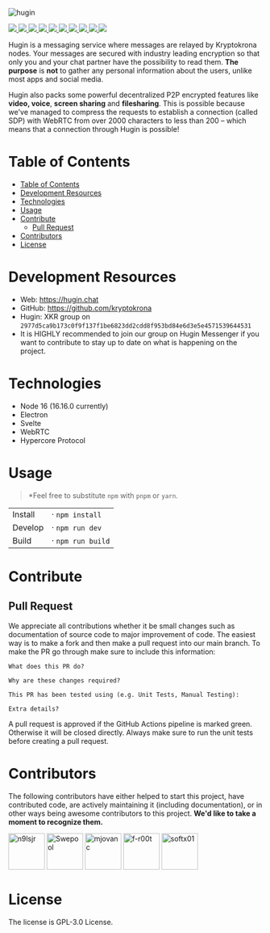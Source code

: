 ![hugin](https://user-images.githubusercontent.com/36674091/198717153-c46bdb04-f3b4-45c0-ace4-0f9a41675911.png)


<p>
<a href="https://github.com/kryptokrona/hugin-desktop/actions/workflows/main-ci.yml">
    <img src="https://github.com/kryptokrona/hugin-desktop/actions/workflows/main-ci.yml/badge.svg">
</a>
<a href="https://chat.kryptokrona.se">
    <img src="https://img.shields.io/discord/562673808582901793?label=Discord&logo=Discord&logoColor=white&style=flat">
</a>
<a href="https://github.com/kryptokrona/hugin-desktop/issues">
    <img src="https://img.shields.io/github/issues/kryptokrona/hugin-desktop">
</a>
<a href="https://github.com/kryptokrona/hugin-desktop/pulls">
    <img src="https://img.shields.io/github/issues-pr/kryptokrona/hugin-desktop">
</a>
<a href="https://github.com/kryptokrona/hugin-desktop/commits/main">
    <img src="https://img.shields.io/github/commit-activity/m/kryptokrona/hugin-desktop">
</a>
<a href="https://github.com/kryptokrona/hugin-desktop/graphs/contributors">
    <img src="https://img.shields.io/github/contributors/kryptokrona/hugin-cache">
</a>
<a href="https://github.com/kryptokrona/hugin-desktop/blob/main/LICENSE">
    <img src="https://img.shields.io/github/license/kryptokrona/hugin-desktop">
</a>
<a href="https://twitter.com/kryptokrona">
    <img src="https://img.shields.io/twitter/follow/kryptokrona">
</a>
<a href="https://github.com/kryptokrona/hugin-desktop/releases/latest">
    <img src="https://img.shields.io/github/downloads/kryptokrona/hugin-desktop/total">
</a>
<a href="https://github.com/kryptokrona/hugin-desktop/releases/latest">
    <img src="https://img.shields.io/github/downloads/kryptokrona/hugin-desktop/latest/total">
</a>
</p>

Hugin is a messaging service where messages are relayed by Kryptokrona nodes. Your messages are secured with industry leading encryption so that only you and your chat partner have the possibility to read them. **The purpose** is **not** to gather any personal information about the users, unlike most apps and social media.

Hugin also packs some powerful decentralized P2P encrypted features like **video, voice**, **screen sharing** and **filesharing**. This is possible because we've managed to compress the requests to establish a connection (called SDP) with WebRTC from over 2000 characters to less than 200 – which means that a connection through Hugin is possible!

# Table of Contents

- [Table of Contents](#table-of-contents)
- [Development Resources](#development-resources)
- [Technologies](#technologies)
- [Usage](#usage)
- [Contribute](#contribute)
  - [Pull Request](#pull-request)
- [Contributors](#contributors)
- [License](#license)

# Development Resources

-   Web: https://hugin.chat
-   GitHub: https://github.com/kryptokrona
-   Hugin: XKR group on `2977d5ca9b173c0f9f137f1be6823dd2cdd8f953bd84e6d3e5e4571539644531` 
-   It is HIGHLY recommended to join our group on Hugin Messenger if you want to contribute to stay up to date on what is happening on the project.

# Technologies

- Node 16 (16.16.0 currently)
- Electron
- Svelte
- WebRTC
- Hypercore Protocol

# Usage

> \*Feel free to substitute `npm` with `pnpm` or `yarn`.

|         |                   |
| ------- | ----------------- |
| Install | · `npm install`   |
| Develop | · `npm run dev`   |
| Build   | · `npm run build` |

# Contribute

## Pull Request

We appreciate all contributions whether it be small changes such as documentation of source code to major improvement of code. The easiest way is to make a fork and then make a pull request into our main branch. To make the PR go through make sure to include this information:

```
What does this PR do?

Why are these changes required?

This PR has been tested using (e.g. Unit Tests, Manual Testing):

Extra details?
```

A pull request is approved if the GitHub Actions pipeline is marked green. Otherwise it will be closed directly. Always make sure to run the unit tests before creating a pull request.

# Contributors

The following contributors have either helped to start this project, have contributed
code, are actively maintaining it (including documentation), or in other ways
being awesome contributors to this project. **We'd like to take a moment to recognize them.**

[<img src="https://avatars.githubusercontent.com/u/64911460?v=4?size=72" alt="n9lsjr" width="72">](https://github.com/n9lsjr)
[<img src="https://avatars.githubusercontent.com/u/36674091?v=4?size=72" alt="Swepool" width="72">](https://github.com/Swepool)
[<img src="https://avatars.githubusercontent.com/u/33717111?v=4?size=72" alt="mjovanc" width="72">](https://github.com/mjovanc)
[<img src="https://avatars.githubusercontent.com/u/3246908?v=4?size=72" alt="f-r00t" width="72">](https://github.com/f-r00t)
[<img src="https://avatars.githubusercontent.com/u/114196072?v=4?size=72" alt="softx01" width="72">](https://github.com/softx01)

# License

The license is GPL-3.0 License.
